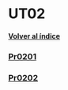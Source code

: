 # UT02

#### [Volver al índice](../index.md)

### [Pr0201](pr0201/pr0201.md)

### [Pr0202](pr0202/pr0202.md)